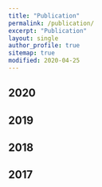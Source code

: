 ```yaml
---
title: "Publication"
permalink: /publication/
excerpt: "Publication"
layout: single
author_profile: true
sitemap: true
modified: 2020-04-25
---
```


## 2020

## 2019

## 2018

## 2017

